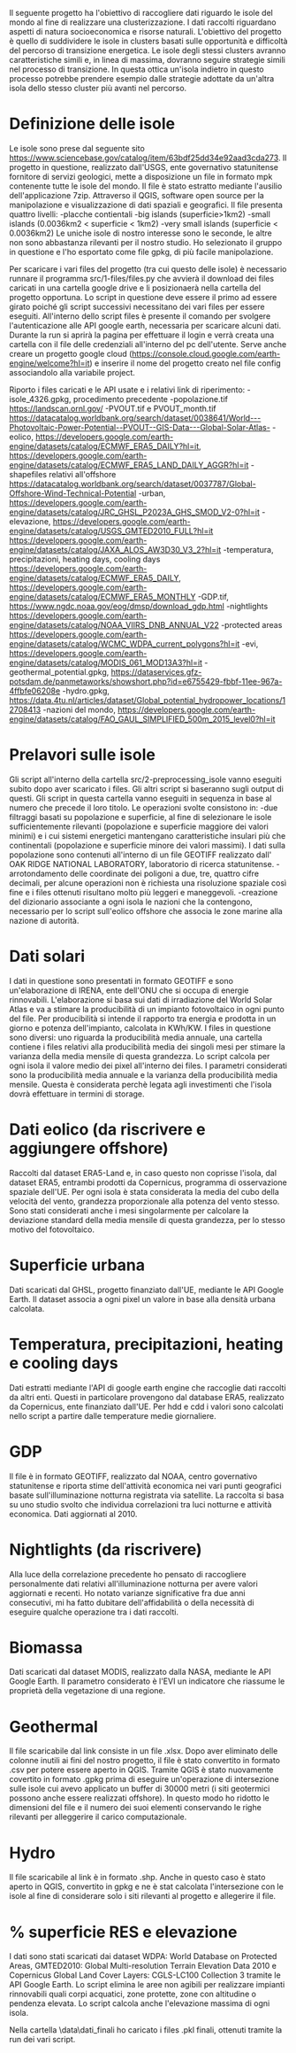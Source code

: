 Il seguente progetto ha l'obiettivo di raccogliere dati riguardo le isole del mondo al fine di realizzare una clusterizzazione. I dati raccolti riguardano aspetti di natura socioeconomica e risorse naturali. L'obiettivo del progetto è quello di suddividere le isole in clusters basati sulle opportunità e difficoltà del percorso di transizione energetica. Le isole degli stessi clusters avranno caratteristiche simili e, in linea di massima, dovranno seguire strategie simili nel processo di transizione. In questa ottica un'isola indietro in questo processo potrebbe prendere esempio dalle strategie adottate da un'altra isola dello stesso cluster più avanti nel percorso.

# Definizione delle isole
Le isole sono prese dal seguente sito https://www.sciencebase.gov/catalog/item/63bdf25dd34e92aad3cda273. Il progetto in questione, realizzato dall'USGS, ente governativo statunitense fornitore di servizi geologici, mette a disposizione un file in formato mpk contenente tutte le isole del mondo. Il file è stato estratto mediante l'ausilio dell'applicazione 7zip. Attraverso il QGIS, software open source per la manipolazione e visualizzazione di dati spaziali e geografici. Il file presenta quattro livelli:
-placche contientali
-big islands (superficie>1km2)
-small islands (0.0036km2 < superficie < 1km2)
-very small islands (superficie < 0.0036km2)
Le uniche isole di nostro interesse sono le seconde, le altre non sono abbastanza rilevanti per il nostro studio. Ho selezionato il gruppo in questione e l'ho esportato come file gpkg, di più facile manipolazione.

Per scaricare i vari files del progetto (tra cui questo delle isole) è necessario runnare il programma src/1-files/files.py che avvierà il download dei files caricati in una cartella google drive e li posizionaerà nella cartella del progetto opportuna. Lo script in questione deve essere il primo ad essere girato poiché gli script successivi necessitano dei vari files per essere eseguiti.
All'interno dello script files è presente il comando per svolgere l'autenticazione alle API google earth, necessaria per scaricare alcuni dati. Durante la run si aprirà la pagina per effettuare il login e verrà creata una cartella con il file delle credenziali all'interno del pc dell'utente. Serve anche creare un progetto google cloud (https://console.cloud.google.com/earth-engine/welcome?hl=it) e inserire il nome del progetto creato nel file config associandolo alla variabile project.

Riporto i files caricati e le API usate e i relativi link di riperimento:
-isole_4326.gpkg, procedimento precedente
-popolazione.tif https://landscan.ornl.gov/
-PVOUT.tif e PVOUT_month.tif https://datacatalog.worldbank.org/search/dataset/0038641/World---Photovoltaic-Power-Potential--PVOUT--GIS-Data---Global-Solar-Atlas-
-eolico, https://developers.google.com/earth-engine/datasets/catalog/ECMWF_ERA5_DAILY?hl=it, https://developers.google.com/earth-engine/datasets/catalog/ECMWF_ERA5_LAND_DAILY_AGGR?hl=it
-shapefiles relativi all'offshore https://datacatalog.worldbank.org/search/dataset/0037787/Global-Offshore-Wind-Technical-Potential
-urban, https://developers.google.com/earth-engine/datasets/catalog/JRC_GHSL_P2023A_GHS_SMOD_V2-0?hl=it
-elevazione, https://developers.google.com/earth-engine/datasets/catalog/USGS_GMTED2010_FULL?hl=it
https://developers.google.com/earth-engine/datasets/catalog/JAXA_ALOS_AW3D30_V3_2?hl=it
-temperatura, precipitazioni, heating days, cooling days https://developers.google.com/earth-engine/datasets/catalog/ECMWF_ERA5_DAILY, https://developers.google.com/earth-engine/datasets/catalog/ECMWF_ERA5_MONTHLY
-GDP.tif, https://www.ngdc.noaa.gov/eog/dmsp/download_gdp.html
-nightlights https://developers.google.com/earth-engine/datasets/catalog/NOAA_VIIRS_DNB_ANNUAL_V22
-protected areas https://developers.google.com/earth-engine/datasets/catalog/WCMC_WDPA_current_polygons?hl=it
-evi, https://developers.google.com/earth-engine/datasets/catalog/MODIS_061_MOD13A3?hl=it
-geothermal_potential.gpkg, https://dataservices.gfz-potsdam.de/panmetaworks/showshort.php?id=e6755429-fbbf-11ee-967a-4ffbfe06208e
-hydro.gpkg, https://data.4tu.nl/articles/dataset/Global_potential_hydropower_locations/12708413
-nazioni del mondo, https://developers.google.com/earth-engine/datasets/catalog/FAO_GAUL_SIMPLIFIED_500m_2015_level0?hl=it

# Prelavori sulle isole
Gli script all'interno della cartella src/2-preprocessing_isole vanno eseguiti subito dopo aver scaricato i files. Gli altri script si baseranno sugli output di questi. Gli script in questa cartella vanno eseguiti in sequenza in base al numero che precede il loro titolo. Le operazioni svolte consistono in:
-due filtraggi basati su popolazione e superficie, al fine di selezionare le isole sufficientemente rilevanti (popolazione e superficie maggiore dei valori minimi) e i cui sistemi energetici mantengano caratteristiche insulari più che continentali (popolazione e superficie minore dei valori massimi). I dati sulla popolazione sono contenuti all'interno di un file GEOTIFF realizzato dall' OAK RIDGE NATIONAL LABORATORY, laboratorio di ricerca statunitense.
-arrotondamento delle coordinate dei poligoni a due, tre, quattro cifre decimali, per alcune operazioni non è richiesta una risoluzione spaziale così fine e i files ottenuti risultano molto più leggeri e maneggevoli.
-creazione del dizionario associante a ogni isola le nazioni che la contengono, necessario per lo script sull'eolico offshore che associa le zone marine alla nazione di autorità.

# Dati solari
I dati in questione sono presentati in formato GEOTIFF e sono un'elaborazione di IRENA, ente dell'ONU che si occupa di energie rinnovabili. L'elaborazione si basa sui dati di irradiazione del World Solar Atlas e va a stimare la producibilità di un impianto fotovoltaico in ogni punto del file. Per producibilità si intende il rapporto tra energia e prodotta in un giorno e potenza dell'impianto, calcolata in KWh/KW. I files in questione sono diversi: uno riguarda la producibilità media annuale, una cartella contiene i files relativi alla producibilità media dei singoli mesi per stimare la varianza della media mensile di questa grandezza. Lo script calcola per ogni isola il valore medio dei pixel all'interno dei files. I parametri considerati sono la producibilità media annuale e la varianza della producibilità media mensile. Questa è considerata perchè legata agli investimenti che l'isola dovrà effettuare in termini di storage.

# Dati eolico (da riscrivere e aggiungere offshore)
Raccolti dal dataset ERA5-Land e, in caso questo non coprisse l'isola, dal dataset ERA5, entrambi prodotti da Copernicus, programma di osservazione spaziale dell'UE. Per ogni isola è stata considerata la media del cubo della velocità del vento, grandezza proporzionale alla potenza del vento stesso. Sono stati considerati anche i mesi singolarmente per calcolare la deviazione standard della media mensile di questa grandezza, per lo stesso motivo del fotovoltaico.

# Superficie urbana
Dati scaricati dal GHSL, progetto finanziato dall'UE, mediante le API Google Earth. Il dataset associa a ogni pixel un valore in base alla densità urbana calcolata.

# Temperatura, precipitazioni, heating e cooling days
Dati estratti mediante l'API di google earth engine che raccoglie dati raccolti da altri enti. Questi in particolare provengono dal database ERA5, realizzato da Copernicus, ente finanziato dall'UE. Per hdd e cdd i valori sono calcolati nello script a partire dalle temperature medie giornaliere.

# GDP
Il file è in formato GEOTIFF, realizzato dal NOAA, centro governativo statunitense e riporta stime dell'attività economica nei vari punti geografici basate sull'illuminazione notturna registrata via satellite. La raccolta si basa su uno studio svolto che individua correlazioni tra luci notturne e attività economica. Dati aggiornati al 2010.

# Nightlights (da riscrivere)
Alla luce della correlazione precedente ho pensato di raccogliere personalmente dati relativi all'illuminazione notturna per avere valori aggiornati e recenti. Ho notato varianze significative fra due anni consecutivi, mi ha fatto dubitare dell'affidabilità o della necessità di eseguire qualche operazione tra i dati raccolti.

# Biomassa
Dati scaricati dal dataset MODIS, realizzato dalla NASA, mediante le API Google Earth. Il parametro considerato è l'EVI un indicatore che riassume le proprietà della vegetazione di una regione.

# Geothermal
Il file scaricabile dal link consiste in un file .xlsx. Dopo aver eliminato delle colonne inutili ai fini del nostro progetto, il file è stato convertito in formato .csv per potere essere aperto in QGIS. Tramite QGIS è stato nuovamente covertito in formato .gpkg prima di eseguire un'operazione di intersezione sulle isole cui avevo applicato un buffer di 30000 metri (i siti geotermici possono anche essere realizzati offshore). In questo modo ho ridotto le dimensioni del file e il numero dei suoi elementi conservando le righe rilevanti per alleggerire il carico computazionale.

# Hydro
Il file scaricabile al link è in formato .shp. Anche in questo caso è stato aperto in QGIS, convertito in gpkg e ne è stat calcolata l'intersezione con le isole al fine di considerare solo i siti rilevanti al progetto e allegerire il file.

# % superficie RES e elevazione
I dati sono stati scaricati dai dataset WDPA: World Database on Protected Areas, GMTED2010: Global Multi-resolution Terrain Elevation Data 2010 e Copernicus Global Land Cover Layers: CGLS-LC100 Collection 3 tramite le API Google Earth. Lo script elimina le aree non agibili per realizzare impianti rinnovabili quali corpi acquatici, zone protette, zone con altitudine o pendenza elevata. Lo script calcola anche l'elevazione massima di ogni isola.

Nella cartella \data\dati_finali ho caricato i files .pkl finali, ottenuti tramite la run dei vari script.
